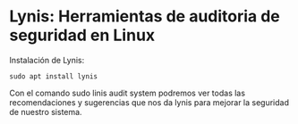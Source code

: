# Lynis: Herramientas de auditoria de seguridad en Linux

Instalación de Lynis:
```
sudo apt install lynis
```

Con el comando sudo linis audit system podremos ver todas las recomendaciones y sugerencias que nos da lynis para mejorar la seguridad de nuestro sistema.


